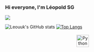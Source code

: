 ### Hi everyone, I'm Léopold SG ###

![](https://visitor-badge.laobi.icu/badge?page_id=Leouuk.Leouuk)

![Leouuk's GitHub stats](https://github-readme-stats.vercel.app/api?username=Leouuk&bg_color=30,e96443,904e95&title_color=fff&text_color=fff)
[![Top Langs](https://github-readme-stats.vercel.app/api/top-langs/?username=Leouuk&bg_color=30,e96443,904e95&title_color=fff&text_color=fff)](https://github.com/Leouuk/github-readme-stats)

<p align="center">
  <a href="https://www.linkedin.com/in/l%C3%A9opold-sallan-3601011a9/" target="_blank" rel="noopener noreferrer"> <img src="https://cdn-icons-png.flaticon.com/512/174/174857.png" alt="Python" height="40" style="vertical-align:top; margin:4px"></a>
</p>
